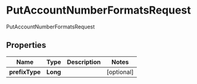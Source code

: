

# PutAccountNumberFormatsRequest

PutAccountNumberFormatsRequest
## Properties

Name | Type | Description | Notes
------------ | ------------- | ------------- | -------------
**prefixType** | **Long** |  |  [optional]



